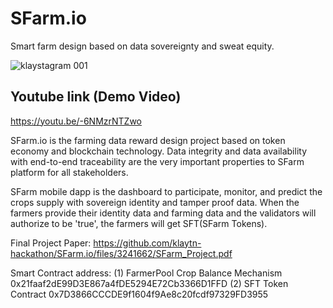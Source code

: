 # SFarm.io

Smart farm design based on data sovereignty and sweat equity.

![klaystagram 001](https://user-images.githubusercontent.com/40231547/58481275-08407e80-8197-11e9-883d-98dd610772af.jpeg)

## Youtube link (Demo Video) 

https://youtu.be/-6NMzrNTZwo

SFarm.io is the farming data reward design project based on token economy and blockchain technology. 
Data integrity and data availability with end-to-end traceability are the very important properties to SFarm platform 
for all stakeholders.

SFarm mobile dapp is the dashboard to participate, monitor, and predict the crops supply with sovereign identity 
and tamper proof data. When the farmers provide their identity data and farming data and the validators will 
authorize to be 'true', the farmers will get SFT(SFarm Tokens).

Final Project Paper: https://github.com/klaytn-hackathon/SFarm.io/files/3241662/SFarm_Project.pdf

Smart Contract address:
(1) FarmerPool Crop Balance Mechanism
0x21faaf2dE99D3E867a4fDE5294E72Cb3366D1FFD
(2) SFT Token Contract
0x7D3866CCCDE9f1604f9Ae8c20fcdf97329FD3955
